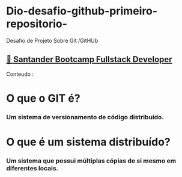 # Dio-desafio-github-primeiro-repositorio-
Desafio de Projeto Sobre Git /GitHUb


## <a href="https://web.dio.me/track/santander-bootcamp-fullstack-developer">🔗 Santander Bootcamp Fullstack Developer</a>

Conteudo :

# O que o GIT é?

### Um sistema de versionamento de código distribuído.


# O que é um sistema distribuído?

### Um sistema que possui múltiplas cópias de si mesmo em diferentes locais.